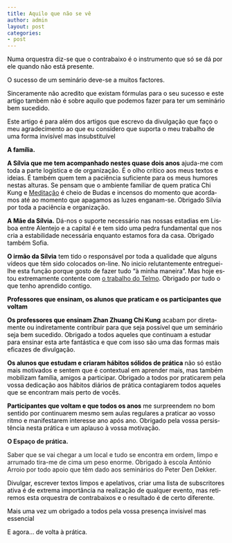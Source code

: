 ```yaml
---
title: Aquilo que não se vê
author: admin
layout: post
categories:
- post
---
```

<p lang="pt-PT">
  <span style="color: #000000;">Numa orquestra diz-se que o contrabaixo é o instrumento que só se dá por ele quando não está presente. </span>
</p>

<p lang="pt-PT">
  <span style="color: #000000;">O sucesso de um seminário deve-se a muitos factores. </span>
</p>

<p lang="pt-PT">
  <span style="color: #000000;">Sinceramente não acredito que existam fórmulas para o seu sucesso e este artigo também não é sobre aquilo que podemos fazer para ter um seminário bem sucedido.</span>
</p>

<p lang="pt-PT">
  <span style="color: #000000;">Este artigo é para além dos artigos que escrevo da divulgação que faço o meu agradecimento ao que eu considero que suporta o meu trabalho de uma forma invisível mas insubstituível </span>
</p>

<p lang="pt-PT">
  <strong><span style="color: #000000;">A família. </span></strong>
</p>

<p lang="pt-PT">
  <span style="color: #000000;"><strong>A Sílvia que me tem acompanhado nestes quase dois anos</strong> ajuda-me com toda a parte logística e de organização. É o olho crítico aos meus textos e ideias. É também quem tem a paciência suficiente para os meus humores nestas alturas. Se pensam que o ambiente familiar de quem pratica Chi Kung e <a title="Enriquecer a prática com a Meditação" href="http://devagar.org/chegar/">Meditação</a> é cheio de Budas e incensos do momento que acordamos até ao momento que apagamos as luzes enganam-se. Obrigado Sílvia por toda a paciência e organização.</span>
</p>

<p lang="pt-PT">
  <span style="color: #000000;"><strong>A Mãe da Sílvia.</strong> Dá-nos o suporte necessário nas nossas estadias em Lisboa entre Alentejo e a capital é e tem sido uma pedra fundamental que nos cria a estabilidade necessária enquanto estamos fora da casa. Obrigado também Sofia. </span>
</p>

<p lang="pt-PT">
  <span style="color: #000000;"><strong>O irmão da Sílvia</strong> tem tido o responsável por toda a qualidade que alguns vídeos que têm sido colocados on-line. No inicio relutantemente entreguei-lhe esta função porque gosto de fazer tudo “à minha maneira”. Mas hoje estou extremamente contente com <a href="http://www.ruiromao.com/" target="_blank">o trabalho do Telmo</a>. Obrigado por tudo o que tenho aprendido contigo. </span>
</p>

<p lang="pt-PT">
  <strong><span style="color: #000000;">Professores que ensinam, os alunos que praticam e os participantes que voltam </span></strong>
</p>

<p lang="pt-PT">
  <span style="color: #000000;"><strong>Os professores que ensinam Zhan Zhuang Chi Kung</strong> acabam por diretamente ou indiretamente contribuir para que seja possível que um seminário seja bem sucedido. Obrigado a todos aqueles que continuam a estudar para ensinar esta arte fantástica e que com isso são uma das formas mais eficazes de divulgação. </span>
</p>

<p lang="pt-PT">
  <span style="color: #000000;"><strong>Os alunos que estudam e criaram hábitos sólidos de prática</strong> não só estão mais motivados e sentem que é contextual em aprender mais, mas também mobilizam família, amigos a participar. Obrigado a todos por praticarem pela vossa dedicação aos hábitos diários de prática contagiarem todos aqueles que se encontram mais perto de vocês. </span>
</p>

<p lang="pt-PT">
  <span style="color: #000000;"><strong>Participantes que voltam e que todos os anos</strong> me surpreendem no bom sentido por continuarem mesmo sem aulas regulares a praticar ao vosso ritmo e manifestarem interesse ano após ano. Obrigado pela vossa persistência nesta prática e um aplauso à vossa motivação. </span>
</p>

**O Espaço de prática.**

Saber que se vai chegar a um local e tudo se encontra em ordem, limpo e arrumado tira-me de cima um peso enorme. Obrigado à escola António Arroio por todo apoio que têm dado aos seminários do Peter Den Dekker.

<p lang="pt-PT">
  <span style="color: #000000;">Divulgar, escrever textos limpos e apelativos, criar uma lista de subscritores ativa é de extrema importância na realização de qualquer evento, mas retiremos esta orquestra de contrabaixos e o resultado é de certo diferente. </span>
</p>

<p lang="pt-PT">
  <span style="color: #000000;">Mais uma vez um obrigado a todos pela vossa presença invisível mas essencial </span>
</p>

<p lang="pt-PT">
  <span style="color: #000000;">E agora&#8230; de volta à prática. </span>
</p>
